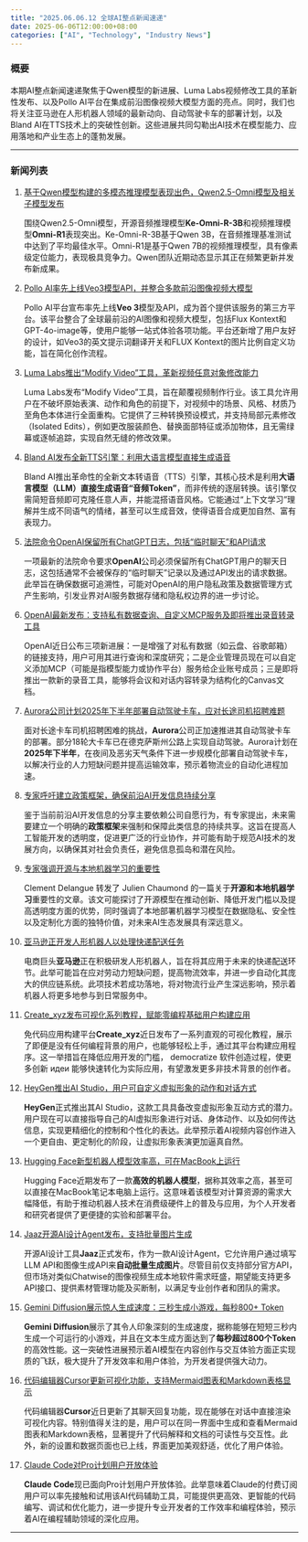 ```yaml
---
title: "2025.06.06.12 全球AI整点新闻速递"
date: 2025-06-06T12:00:00+08:00
categories: ["AI", "Technology", "Industry News"]
---
```


### 概要

本期AI整点新闻速递聚焦于Qwen模型的新进展、Luma Labs视频修改工具的革新性发布、以及Pollo AI平台在集成前沿图像视频大模型方面的亮点。同时，我们也将关注亚马逊在人形机器人领域的最新动向、自动驾驶卡车的部署计划，以及Bland AI在TTS技术上的突破性创新。这些进展共同勾勒出AI技术在模型能力、应用落地和产业生态上的蓬勃发展。

---

### 新闻列表

1.  [基于Qwen模型构建的多模态推理模型表现出色，Qwen2.5-Omni模型及相关子模型发布](https://x.com/mervenoyann/status/1930633229037441203)

    围绕Qwen2.5-Omni模型，开源音频推理模型**Ke-Omni-R-3B**和视频推理模型**Omni-R1**表现突出。Ke-Omni-R-3B基于Qwen 3B，在音频推理基准测试中达到了平均最佳水平。Omni-R1是基于Qwen 7B的视频推理模型，具有像素级定位能力，表现极具竞争力。Qwen团队近期动态显示其正在频繁更新并发布新成果。

2.  [Pollo AI率先上线Veo3模型API，并整合多款前沿图像视频大模型](https://x.com/imxiaohu/status/1930608237629600180)

    Pollo AI平台宣布率先上线**Veo 3**模型及API，成为首个提供该服务的第三方平台。该平台整合了全球最前沿的AI图像和视频大模型，包括Flux Kontext和GPT-4o-image等，使用户能够一站式体验各项功能。平台还新增了用户友好的设计，如Veo3的英文提示词翻译开关和FLUX Kontext的图片比例自定义功能，旨在简化创作流程。

3.  [Luma Labs推出“Modify Video”工具，革新视频任意对象修改能力](https://x.com/imxiaohu/status/1930562834217554421)

    Luma Labs发布“Modify Video”工具，旨在颠覆视频制作行业。该工具允许用户在不破坏原始表演、动作和角色的前提下，对视频中的场景、风格、材质乃至角色本体进行全面重构。它提供了三种转换预设模式，并支持局部元素修改（Isolated Edits），例如更改服装颜色、替换面部特征或添加物体，且无需绿幕或逐帧追踪，实现自然无缝的修改效果。

4.  [Bland AI发布全新TTS引擎：利用大语言模型直接生成语音](https://x.com/imxiaohu/status/1930463222513254770)

    Bland AI推出革命性的全新文本转语音（TTS）引擎，其核心技术是利用**大语言模型（LLM）直接生成语音“音频Token”**，而非传统的逐层转换。该引擎仅需简短音频即可克隆任意人声，并能混搭语音风格。它能通过“上下文学习”理解并生成不同语气的情绪，甚至可以生成音效，使得语音合成更加自然、富有表现力。

5.  [法院命令OpenAI保留所有ChatGPT日志，包括“临时聊天”和API请求](https://x.com/EMostaque/status/1930536809672454235)

    一项最新的法院命令要求**OpenAI**公司必须保留所有ChatGPT用户的聊天日志，这包括通常不会被保存的“临时聊天”记录以及通过API发出的请求数据。此举旨在确保数据可追溯性，可能对OpenAI的用户隐私政策及数据管理方式产生影响，引发业界对AI服务数据存储和隐私权边界的进一步讨论。

6.  [OpenAI最新发布：支持私有数据查询、自定义MCP服务及即将推出录音转录工具](https://x.com/op7418/status/1930464820899524976)

    OpenAI近日公布三项新进展：一是增强了对私有数据（如云盘、谷歌邮箱）的链接支持，用户可用其进行查询和深度研究；二是企业管理员现在可以自定义添加MCP（可能是指模型能力或协作平台）服务给企业账号成员；三是即将推出一款新的录音工具，能够将会议和对话内容转录为结构化的Canvas文档。

7.  [Aurora公司计划2025年下半年部署自动驾驶卡车，应对长途司机招聘难题](https://x.com/PeterDiamandis/status/1930633397908521371)

    面对长途卡车司机招聘困难的挑战，**Aurora**公司正加速推进其自动驾驶卡车的部署。部分18轮大卡车已在德克萨斯州公路上实现自动驾驶。Aurora计划在**2025年下半年**，在夜间及恶劣天气条件下进一步规模化部署自动驾驶卡车，以解决行业的人力短缺问题并提高运输效率，预示着物流业的自动化进程加速。

8.  [专家呼吁建立政策框架，确保前沿AI开发信息持续分享](https://x.com/jackclarkSF/status/1930630410343678145)

    鉴于当前前沿AI开发信息的分享主要依赖公司自愿行为，有专家提出，未来需要建立一个明确的**政策框架**来强制和保障此类信息的持续共享。这旨在提高人工智能开发的透明度，促进更广泛的行业协作，并可能有助于规范AI技术的发展方向，以确保其对社会负责任，避免信息孤岛和潜在风险。

9.  [专家强调开源与本地机器学习的重要性](https://x.com/mervenoyann/status/1930620305841532983)

    Clement Delangue 转发了 Julien Chaumond 的一篇关于**开源和本地机器学习**重要性的文章。该文可能探讨了开源模型在推动创新、降低开发门槛以及提高透明度方面的优势，同时强调了本地部署机器学习模型在数据隐私、安全性以及定制化方面的独特价值，对未来AI生态发展具有深远意义。

10. [亚马逊正开发人形机器人以处理快递配送任务](https://x.com/99aico/status/1930580609488781672)

    电商巨头**亚马逊**正在积极研发人形机器人，旨在将其应用于未来的快递配送环节。此举可能旨在应对劳动力短缺问题，提高物流效率，并进一步自动化其庞大的供应链系统。此项技术若成功落地，将对物流行业产生深远影响，预示着机器人将更多地参与到日常服务中。

11. [Create_xyz发布可视化系列教程，赋能零编程基础用户构建应用](https://x.com/99aico/status/1930561169598853436)

    免代码应用构建平台**Create_xyz**近日发布了一系列直观的可视化教程，展示了即便是没有任何编程背景的用户，也能够轻松上手，通过其平台构建应用程序。这一举措旨在降低应用开发的门槛， democratize 软件创造过程，使更多创新 идеи 能够快速转化为实际应用，有望激发更多非技术背景的创作者。

12. [HeyGen推出AI Studio，用户可自定义虚拟形象的动作和对话方式](https://x.com/99aico/status/1930561150401573239)

    **HeyGen**正式推出其AI Studio，这款工具具备改变虚拟形象互动方式的潜力。用户现在可以直接指导自己的AI虚拟形象进行对话、身体动作、以及如何传达信息，实现更精细化的控制和个性化的表达。此举预示着AI视频内容创作进入一个更自由、更定制化的阶段，让虚拟形象表演更加逼真自然。

13. [Hugging Face新型机器人模型效率高，可在MacBook上运行](https://x.com/mervenoyann/status/1930554830306562236)

    Hugging Face近期发布了一款**高效的机器人模型**，据称其效率之高，甚至可以直接在MacBook笔记本电脑上运行。这意味着该模型对计算资源的需求大幅降低，有助于推动机器人技术在消费级硬件上的普及与应用，为个人开发者和研究者提供了更便捷的实验和部署平台。

14. [Jaaz开源AI设计Agent发布，支持批量图片生成](https://x.com/op7418/status/1930469867863589160)

    开源AI设计工具**Jaaz**正式发布，作为一款AI设计Agent，它允许用户通过填写LLM API和图像生成API来**自动批量生成图片**。尽管目前仅支持部分官方API，但市场对类似Chatwise的图像视频生成本地软件需求旺盛，期望能支持更多API接口、提供素材管理功能及买断制，以满足专业创作者和团队的需求。

15. [Gemini Diffusion展示惊人生成速度：三秒生成小游戏，每秒800+ Token](https://x.com/op7418/status/1930465904770400484)

    **Gemini Diffusion**展示了其令人印象深刻的生成速度，据称能够在短短三秒内生成一个可运行的小游戏，并且在文本生成方面达到了**每秒超过800个Token**的高效性能。这一突破性进展预示着AI模型在内容创作与交互体验方面正实现质的飞跃，极大提升了开发效率和用户体验，为开发者提供强大动力。

16. [代码编辑器Cursor更新可视化功能，支持Mermaid图表和Markdown表格显示](https://x.com/op7418/status/1930461633173959074)

    代码编辑器**Cursor**近日更新了其聊天回复功能，现在能够在对话中直接渲染可视化内容。特别值得关注的是，用户可以在同一界面中生成和查看Mermaid图表和Markdown表格，显著提升了代码解释和文档的可读性与交互性。此外，新的设置和数据页面也已上线，界面更加美观舒适，优化了用户体验。

17. [Claude Code对Pro计划用户开放体验](https://x.com/op7418/status/1930466092314669153)

    **Claude Code**现已面向Pro计划用户开放体验。此举意味着Claude的付费订阅用户可以率先接触和试用该AI代码辅助工具，可能提供更高效、更智能的代码编写、调试和优化能力，进一步提升专业开发者的工作效率和编程体验，预示着AI在编程辅助领域的深化应用。

---